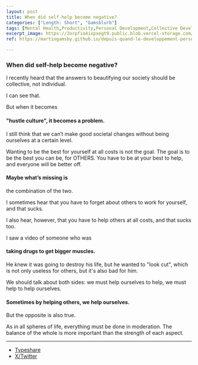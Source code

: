 ```yaml
---
layout: post
title: When did self-help become negative?
categories: ["Length: Short", "Gamsblurb"]
tags: [Mental Health,Productivity,Personal Development,Collective Development,Community,Mutual Aid,Gamsblurb]
excerpt_image: https://2orpfio4ixpxegt9.public.blob.vercel-storage.com/blogPost/cm0r3zipv016eml0cl0mbyfhj/preview-image-kWI9H9m8mU0aBKbkuQSAh4mIvs2zuv.jpg
ref: https://martingamsby.github.io/depuis-quand-le-developpement-personnel-est-negatif

---
```


### **When did self-help become negative?**

I recently heard that the answers to beautifying our society should be collective, not individual.

I can see that.

But when it becomes 
#### "hustle culture", it becomes a problem.

I still think that we can’t make good societal changes without being ourselves at a certain level.

Wanting to be the best for yourself at all costs is not the goal. The goal is to be the best you can be, for OTHERS. You have to be at your best to help, and everyone will be better off.

#### Maybe what’s missing is
the combination of the two.

I sometimes hear that you have to forget about others to work for yourself, and that sucks.

I also hear, however, that you have to help others at all costs, and that sucks too.

I saw a video of someone who was 
#### taking drugs to get bigger muscles. 
He knew it was going to destroy his life, but he wanted to "look cut", which is not only useless for others, but it's also bad for him.

We should talk about both sides: we must help ourselves to help, we must help to help ourselves.

#### Sometimes by helping others, we help ourselves.

But the opposite is also true.

As in all spheres of life, everything must be done in moderation. The balance of the whole is more important than the strength of each aspect.

---

- [Typeshare](https://typeshare.co/martingamsby/posts/depuis-quand-le-developpement-personnel-est-negatif)
- [X/Twitter](https://x.com/MartinGamsby_EN/status/1837597566805897219)

